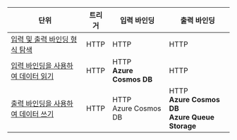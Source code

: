 |단위  | 트리거  |입력 바인딩  |출력 바인딩  |
|---------|---------|---------|---------|
|[입력 및 출력 바인딩 형식 탐색](../2-explore-input-and-output-binding-types-portal-lesson.yml)     |   HTTP      |   HTTP      |   HTTP      |
|[입력 바인딩을 사용하여 데이터 읽기](../4-read-data-with-input-bindings-portal-lesson.yml)     |   HTTP      |   HTTP<br/>**Azure Cosmos DB**      |  HTTP       |
|[출력 바인딩을 사용하여 데이터 쓰기](../6-write-data-with-output-bindings-portal-lesson.yml)     |   HTTP      |   HTTP<br/>Azure Cosmos DB       |   HTTP<br/>**Azure Cosmos DB<br/>Azure Queue Storage**      |

